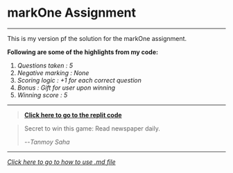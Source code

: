 # markOne Assignment
---

This is my version pf the solution for the markOne assignment.

**Following are some of the highlights from my code:**
1. *Questions taken : 5*
2. *Negative marking : None*
3. *Scoring logic : +1 for each correct question*
4. *Bonus : Gift for user upon winning*
5. *Winning score : 5*

---

> [**Click here to go to the replit code**](https://replit.com/@sahatanmoy663/markOne#index.js)

> Secret to win this game: Read newspaper daily.
>
> --<cite>Tanmoy Saha</cite>

---



[*Click here to go to how to use .md file*](https://www.youtube.com/watch?v=bTVIMt3XllM)
